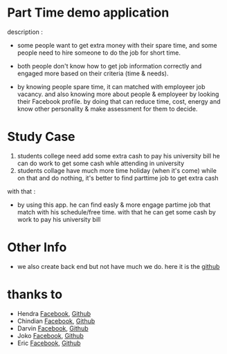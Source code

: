 # Part Time demo application
description :
- some people want to get extra money with their spare time, and some people need to hire someone to do the job for short time.
- both people don't know how to get job information correctly and engaged more based on their criteria (time & needs).

- by knowing people spare time, it can matched with employeer job vacancy.
and also knowing more about people & employeer by looking their Facebook profile.
by doing that can reduce time, cost, energy and know other personality & make assessment for them to decide.

# Study Case
1. students college need add some extra cash to pay his university bill he can do work to get some cash whle attending in university
2. students collage have much more time holiday (when it's come) while on that and do nothing, it's better to find parttime job to get extra cash

with that : 
- by using this app. he can find easly & more engage partime job that match with his schedule/free time. with that he can get some cash by work to pay his university bill


# Other Info
- we also create back end but not have much we do. here it is the [github](https://github.com/azazel404/Parttime-Backend)

# thanks to
- Hendra [Facebook](https://www.facebook.com/azazel4041), [Github](https://github.com/azazel404)
- Chindian [Facebook](https://www.facebook.com/chyanchyan), [Github](https://github.com/chyan)
- Darvin [Facebook](https://www.facebook.com/darvin.sinaga1), [Github](https://github.com/nagacoder)
- Joko [Facebook](https://www.facebook.com/data.json?hc_ref=ARSzdYgVoNovYonUJDY42IZfhD_i0PTHPV8gKHNWtD6FcymXNM3k08chP9B1RqcWd6w), [Github](https://github.com/jokorezky)
- Eric [Facebook](https://www.facebook.com/ericlie22), [Github](https://github.com/ericlie)
